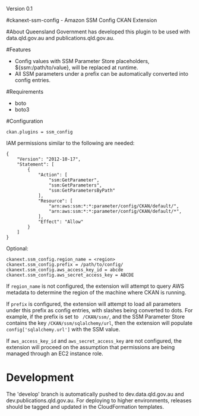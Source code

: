 Version 0.1

#ckanext-ssm-config - Amazon SSM Config CKAN Extension

#About
Queensland Government has developed this plugin to be used with data.qld.gov.au and publications.qld.gov.au.

#Features
* Config values with SSM Parameter Store placeholders, ${ssm:/path/to/value}, will be replaced at runtime.
* All SSM parameters under a prefix can be automatically converted into config entries.

#Requirements
* boto
* boto3

#Configuration
```
ckan.plugins = ssm_config
```

IAM permissions similar to the following are needed:

```
{
    "Version": "2012-10-17",
    "Statement": [
        {
            "Action": [
                "ssm:GetParameter",
                "ssm:GetParameters",
                "ssm:GetParametersByPath"
            ],
            "Resource": [
                "arn:aws:ssm:*:*:parameter/config/CKAN/default/",
                "arn:aws:ssm:*:*:parameter/config/CKAN/default/*",
            ],
            "Effect": "Allow"
        }
    ]
}
```

Optional:

```
ckanext.ssm_config.region_name = <region>
ckanext.ssm_config.prefix = /path/to/config/
ckanext.ssm_config.aws_access_key_id = abcde
ckanext.ssm_config.aws_secret_access_key = ABCDE
```

If ``region_name`` is not configured, the extension will attempt to query AWS metadata to determine
the region of the machine where CKAN is running.

If ``prefix`` is configured, the extension will attempt to load all parameters under this prefix as
config entries, with slashes being converted to dots. For example, if the prefix is set to
`` /CKAN/ssm/``, and the SSM Parameter Store contains the key ``/CKAN/ssm/sqlalchemy/url``, then
the extension will populate ``config['sqlalchemy.url']`` with the SSM value.

If ``aws_access_key_id`` and ``aws_secret_access_key`` are not configured, the extension will
proceed on the assumption that permissions are being managed through an EC2 instance role.

# Development

The 'develop' branch is automatically pushed to dev.data.qld.gov.au and dev.publications.qld.gov.au.
For deploying to higher environments, releases should be tagged and updated in the CloudFormation templates.
